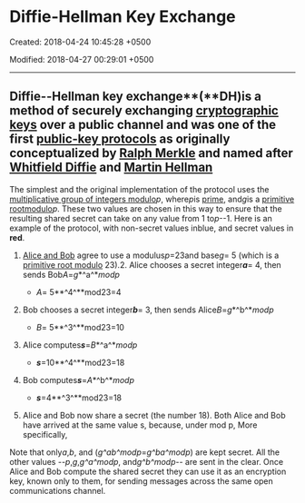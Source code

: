 # Diffie-Hellman Key Exchange

Created: 2018-04-24 10:45:28 +0500

Modified: 2018-04-27 00:29:01 +0500

---

## Diffie--Hellman key exchange**(**DH)is a method of securely exchanging [cryptographic keys](https://en.wikipedia.org/wiki/Key_(cryptography)) over a public channel and was one of the first [public-key protocols](https://en.wikipedia.org/wiki/Public-key_cryptography) as originally conceptualized by [Ralph Merkle](https://en.wikipedia.org/wiki/Ralph_Merkle) and named after [Whitfield Diffie](https://en.wikipedia.org/wiki/Whitfield_Diffie) and [Martin Hellman](https://en.wikipedia.org/wiki/Martin_Hellman)

The simplest and the original implementation of the protocol uses the [multiplicative group of integers modulo](https://en.wikipedia.org/wiki/Multiplicative_group_of_integers_modulo_n)*p*, where*p*is [prime](https://en.wikipedia.org/wiki/Prime_number), and*g*is a [primitive root](https://en.wikipedia.org/wiki/Primitive_root_modulo_n)[modulo](https://en.wikipedia.org/wiki/Modular_arithmetic)*p*. These two values are chosen in this way to ensure that the resulting shared secret can take on any value from 1 to*p*--1. Here is an example of the protocol, with non-secret values inblue, and secret values in **red**.

1. [Alice and Bob](https://en.wikipedia.org/wiki/Alice_and_Bob) agree to use a modulus*p*=23and base*g*= 5 (which is a [primitive root modulo](https://en.wikipedia.org/wiki/Primitive_root_modulo_n) 23).2. Alice chooses a secret integer***a***= 4, then sends Bob*A*=*g**^a^***mod*p*
    - *A*= 5**^4^**mod23=4

3. Bob chooses a secret integer***b***= 3, then sends Alice*B*=*g**^b^***mod*p*
    - *B*= 5**^3^**mod23=10

4. Alice computes***s***=*B**^a^***mod*p*
    - ***s***=10**^4^**mod23=18

5. Bob computes***s***=*A**^b^***mod*p*
    - ***s***=4**^3^**mod23=18

6. Alice and Bob now share a secret (the number 18).
Both Alice and Bob have arrived at the same value s, because, under mod p,
More specifically,

Note that only*a*,*b*, and (*g^ab^*mod*p*=*g^ba^*mod*p*) are kept secret. All the other values --*p*,*g*,*g^a^*mod*p*, and*g^b^*mod*p*-- are sent in the clear. Once Alice and Bob compute the shared secret they can use it as an encryption key, known only to them, for sending messages across the same open communications channel.
